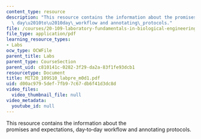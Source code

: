 ```yaml
---
content_type: resource
description: "This resource contains the information about the promises\_and\_expectations,\
  \ day\u2010to\u2010day\_workflow and annotating\_protocols."
file: /courses/20-109-laboratory-fundamentals-in-biological-engineering-spring-2010/d00ac9795def7fb97c67db6f41d3dc8d_MIT20_109S10_labpre_m0d1.pdf
file_type: application/pdf
learning_resource_types:
- Labs
ocw_type: OCWFile
parent_title: Labs
parent_type: CourseSection
parent_uid: c810141c-0282-3f29-da2a-83f1fe93dcb1
resourcetype: Document
title: MIT20_109S10_labpre_m0d1.pdf
uid: d00ac979-5def-7fb9-7c67-db6f41d3dc8d
video_files:
  video_thumbnail_file: null
video_metadata:
  youtube_id: null
---
```

This resource contains the information about the promises and expectations, day‐to‐day workflow and annotating protocols.

